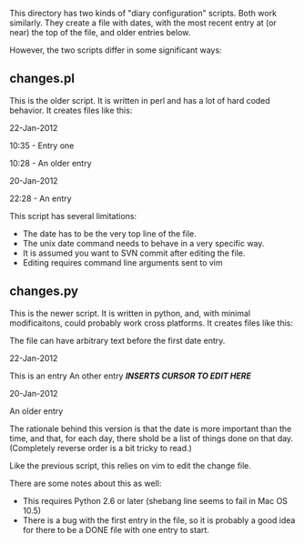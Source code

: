 This directory has two kinds of "diary configuration" scripts.  Both work
similarly.  They create a file with dates, with the most recent entry at (or
near) the top of the file, and older entries below.

However, the two scripts differ in some significant ways:

changes.pl
----------

This is the older script.  It is written in perl and has a lot of hard
coded behavior.  It creates files like this:

  22-Jan-2012

  10:35 - Entry one

  10:28 - An older entry

  20-Jan-2012

  22:28 - An entry

This script has several limitations:

* The date has to be the very top line of the file.
* The unix date command needs to behave in a very specific way.
* It is assumed you want to SVN commit after editing the file.
* Editing requires command line arguments sent to vim

changes.py
----------

This is the newer script.  It is written in python, and, with minimal
modificaitons, could probably work cross platforms.  It creates files like
this:

  The file can have arbitrary text
  before the first date entry.

  22-Jan-2012

  This is an entry
  An other entry
  ___INSERTS CURSOR TO EDIT HERE___

  20-Jan-2012

  An older entry

The rationale behind this version is that the date is more important than
the time, and that, for each day, there shold be a list of things done
on that day.  (Completely reverse order is a bit tricky to read.) 

Like the previous script, this relies on vim to edit the change file.

There are some notes about this as well:

* This requires Python 2.6 or later (shebang line seems to fail in Mac OS
  10.5)
* There is a bug with the first entry in the file, so it is probably a good
  idea for there to be a DONE file with one entry to start.

